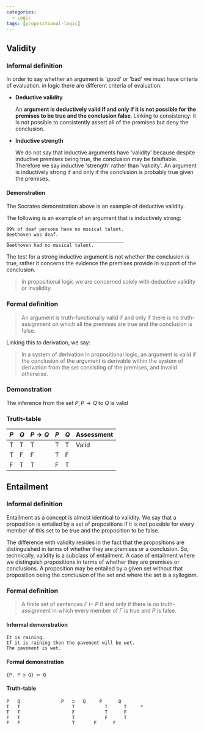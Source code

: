 ```yaml
---
categories:
  - Logic
tags: [propositional-logic]
---
```


## Validity

### Informal definition

In order to say whether an argument is 'good' or 'bad' we must have criteria of evaluation. in logic there are different criteria of evaluation:

- **Deductive validity**

  An **argument is deductively valid if and only if it is not possible for the premises to be true and the conclusion false**. Linking to consistency: it is not possible to consistently assert all of the premises but deny the conclusion.

- **Inductive strength**

  We do not say that inductive arguments have 'validity' because despite inductive premises being true, the conclusion may be falsifiable. Therefore we say inductive 'strength' rather than 'validity'. An argument is inductively strong if and only if the conclusion is probably true given the premises.

#### Demonstration

The Socrates demonstration above is an example of deductive validity.

The following is an example of an argument that is inductively strong:

```
99% of deaf persons have no musical talent.
Beethoven was deaf.
___________________________________________
Beethoven had no musical talent.
```

The test for a strong inductive argument is not whether the conclusion is true, rather it concerns the evidence the premises provide in support of the conclusion.

> In propositional logic we are concerned solely with deductive validity or invalidity.

### Formal definition

> An argument is truth-functionally valid if and only if there is no truth-assignment on which all the premises are true and the conclusion is false.

Linking this to derivation, we say:

> In a system of derivation in propositional logic, an argument is valid if the conclusion of the argument is derivable within the system of derivation from the set consisting of the premises, and invalid otherwise.

### Demonstration

The inference from the set ${P, P \rightarrow Q}$ to $Q$ is valid

### Truth-table

| $P$ | $Q$ | $P \rightarrow Q$ | $P$ | $Q$ | Assessment |
| --- | --- | ----------------- | --- | --- | ---------- |
| T   | T   | T                 | T   | T   | Valid      |
| T   | F   | F                 | T   | F   |            |
| F   | T   | T                 | F   | T   |            |

## Entailment

### Informal definition

Entailment as a concept is almost identical to validity. We say that a proposition is entailed by a set of propositions if it is not possible for every member of this set to be true and the proposition to be false.

The difference with validity resides in the fact that the propositions are distinguished in terms of whether they are premises or a conclusion. So, technically, validity is a subclass of entailment. A case of entailment where we distinguish propositions in terms of whether they are premises or conclusions. A proposition may be entailed by a given set without that proposition being the _conclusion_ of the set and where the set is a syllogism.

### Formal definition

> A finite set of sentences $\Gamma$ $\vdash$ $P$ if and only if there is no truth-assignment in which every member of $\Gamma$ is true and $P$ is false.

#### Informal demonstration

```
It is raining.
If it is raining then the pavement will be wet.
The pavement is wet.
```

#### Formal demonstration

```
{P, P ⊃ Q} ⊨ Q
```

#### Truth-table

```
P	Q				P	⊃	Q     P      Q
T	T					T		    T      T     *
T	F					F		    T      F
F	T					T		    F      T
F	F					T       F      F
```
